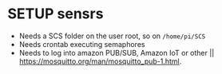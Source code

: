 # SETUP sensrs

- Needs a SCS folder on the user root, so on `/home/pi/SCS`
- Needs crontab executing semaphores
- Needs to log into amazon PUB/SUB, Amazon IoT or other || https://mosquitto.org/man/mosquitto_pub-1.html.
